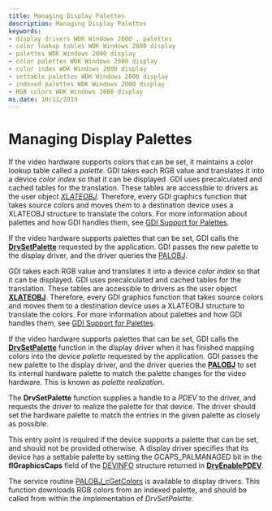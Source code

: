 ```yaml
---
title: Managing Display Palettes
description: Managing Display Palettes
keywords:
- display drivers WDK Windows 2000 , palettes
- color lookup tables WDK Windows 2000 display
- palettes WDK Windows 2000 display
- color palettes WDK Windows 2000 display
- color index WDK Windows 2000 display
- settable palettes WDK Windows 2000 display
- indexed palettes WDK Windows 2000 display
- RGB colors WDK Windows 2000 display
ms.date: 10/11/2019
---
```


# Managing Display Palettes

If the video hardware supports colors that can be set, it maintains a color lookup table called a *palette*. GDI takes each RGB value and translates it into a device *color index* so that it can be displayed. GDI uses precalculated and cached tables for the translation. These tables are accessible to drivers as the user object [*XLATEOBJ*](/windows/win32/api/winddi/ns-winddi-xlateobj). Therefore, every GDI graphics function that takes source colors and moves them to a destination device uses a XLATEOBJ structure to translate the colors. For more information about palettes and how GDI handles them, see [GDI Support for Palettes](gdi-support-for-palettes.md).

If the video hardware supports palettes that can be set, GDI calls the [**DrvSetPalette**](/windows/win32/api/winddi/nf-winddi-drvsetpalette) requested by the application. GDI passes the new palette to the display driver, and the driver queries the [PALOBJ](/windows/win32/api/winddi/ns-winddi-palobj).

GDI takes each RGB value and translates it into a device *color index* so that it can be displayed. GDI uses precalculated and cached tables for the translation. These tables are accessible to drivers as the user object [**XLATEOBJ**](/windows/win32/api/winddi/ns-winddi-xlateobj). Therefore, every GDI graphics function that takes source colors and moves them to a destination device uses a XLATEOBJ structure to translate the colors. For more information about palettes and how GDI handles them, see [GDI Support for Palettes](gdi-support-for-palettes.md).

If the video hardware supports palettes that can be set, GDI calls the [**DrvSetPalette**](/windows/win32/api/winddi/nf-winddi-drvsetpalette) function in the display driver when it has finished mapping colors into the *device palette* requested by the application. GDI passes the new palette to the display driver, and the driver queries the [**PALOBJ**](/windows/win32/api/winddi/ns-winddi-palobj) to set its internal hardware palette to match the palette changes for the video hardware. This is known as *palette realization*.

The **DrvSetPalette** function supplies a handle to a *PDEV* to the driver, and requests the driver to realize the palette for that device. The driver should set the hardware palette to match the entries in the given palette as closely as possible.

This entry point is required if the device supports a palette that can be set, and should not be provided otherwise. A display driver specifies that its device has a settable palette by setting the GCAPS\_PALMANAGED bit in the **flGraphicsCaps** field of the [DEVINFO](/windows/win32/api/winddi/ns-winddi-devinfo) structure returned in [**DrvEnablePDEV**](/windows/win32/api/winddi/nf-winddi-drvenablepdev).

The service routine [PALOBJ_cGetColors](/windows/win32/api/winddi/nf-winddi-palobj_cgetcolors) is available to display drivers. This function downloads RGB colors from an indexed palette, and should be called from within the implementation of *DrvSetPalette*.
